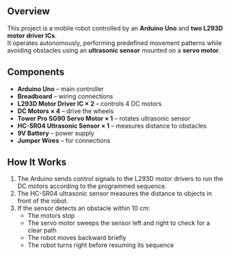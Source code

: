 

## Overview
This project is a mobile robot controlled by an **Arduino Uno** and **two L293D motor driver ICs**.  
It operates autonomously, performing predefined movement patterns while avoiding obstacles using an **ultrasonic sensor** mounted on a **servo motor**.



## Components
- **Arduino Uno** – main controller
- **Breadboard** – wiring connections
- **L293D Motor Driver IC × 2** – controls 4 DC motors
- **DC Motors × 4** – drive the wheels
- **Tower Pro SG90 Servo Motor × 1** – rotates ultrasonic sensor
- **HC-SR04 Ultrasonic Sensor × 1** – measures distance to obstacles
- **9V Battery** – power supply
- **Jumper Wires** – for connections

## How It Works
1. The Arduino sends control signals to the L293D motor drivers to run the DC motors according to the programmed sequence.
2. The HC-SR04 ultrasonic sensor measures the distance to objects in front of the robot.
3. If the sensor detects an obstacle within 10 cm:
   - The motors stop
   - The servo motor sweeps the sensor left and right to check for a clear path
   - The robot moves backward briefly
   - The robot turns right before resuming its sequence


